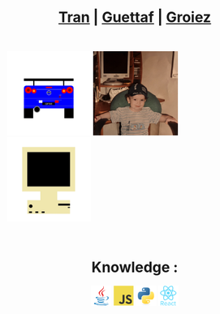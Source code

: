 
<h1 align="center">
  <a color="red" href="https://github.com/QuocDungTran380">Tran</a> | <a href="https://github.com/guettafa">Guettaf</a> | <a href="https://github.com/AchrafGroiez">Groiez</a>  
</h1>

<br />

<p>
  <img style="max-width: 33%;" src="./logo/121247710.png" />
  <img style="max-width: 33%;" src="./logo/81649039.png" />
  <img style="max-width: 33%;" src="./logo/112225386.png" />
</p>

<br />

<h1 align="center">Knowledge : </h1>
<p align="center"> <img src="https://raw.githubusercontent.com/devicons/devicon/master/icons/java/java-original.svg" alt="java" width="40" height="40"/> <img src="https://raw.githubusercontent.com/devicons/devicon/master/icons/javascript/javascript-original.svg" alt="javascript" width="40" height="40"/> <img src="https://raw.githubusercontent.com/devicons/devicon/master/icons/python/python-original.svg" alt="python" width="40" height="40"/> <img src="https://raw.githubusercontent.com/devicons/devicon/master/icons/react/react-original-wordmark.svg" alt="react" width="40" height="40"/> </p>


